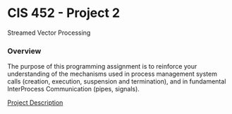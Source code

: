 # CIS 452 - Project 2
Streamed Vector Processing

### Overview
The purpose of this programming assignment is to reinforce your understanding of the mechanisms used in process management system calls (creation, execution, suspension and termination), and in fundamental InterProcess Communication (pipes, signals).

[Project Description](http://www.cis.gvsu.edu/~wolffe/courses/cs452/labs/program_02.html)
